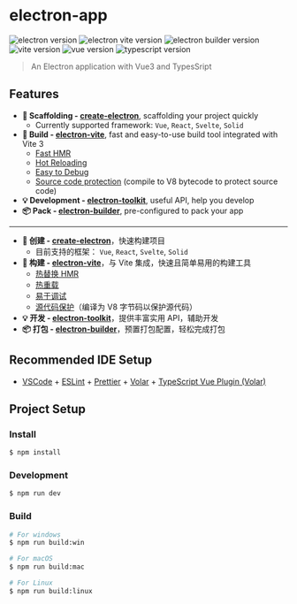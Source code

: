 # electron-app

![electron version](https://img.shields.io/github/package-json/dependency-version/alex8088/electron-vite-boilerplate/dev/electron)
![electron vite version](https://img.shields.io/github/package-json/dependency-version/alex8088/electron-vite-boilerplate/dev/electron-vite)
![electron builder version](https://img.shields.io/github/package-json/dependency-version/alex8088/electron-vite-boilerplate/dev/electron-builder)
![vite version](https://img.shields.io/github/package-json/dependency-version/alex8088/electron-vite-boilerplate/dev/vite)
![vue version](https://img.shields.io/github/package-json/dependency-version/alex8088/electron-vite-boilerplate/dev/vue)
![typescript version](https://img.shields.io/github/package-json/dependency-version/alex8088/electron-vite-boilerplate/dev/typescript)

> An Electron application with Vue3 and TypesSript

## Features

- **📁 Scaffolding - [create-electron](https://github.com/alex8088/quick-start/tree/master/packages/create-electron)**, scaffolding your project quickly
  - Currently supported framework: `Vue`, `React`, `Svelte`, `Solid`
- **🚀 Build - [electron-vite](https://github.com/alex8088/electron-vite)**, fast and easy-to-use build tool integrated with Vite 3
  - [Fast HMR](https://evite.netlify.app/guide/hmr-in-renderer.html)
  - [Hot Reloading](https://evite.netlify.app/guide/hot-reloading.html)
  - [Easy to Debug](https://evite.netlify.app/guide/debugging.html)
  - [Source code protection](https://evite.netlify.app/guide/source-code-protection.html) (compile to V8 bytecode to protect source code)
- **💡 Development - [electron-toolkit](https://github.com/alex8088/electron-toolkit)**, useful API, help you develop
- **📦 Pack - [electron-builder](https://www.electron.build)**, pre-configured to pack your app

---

- **📁 创建 - [create-electron](https://github.com/alex8088/quick-start/tree/master/packages/create-electron)**，快速构建项目
  - 目前支持的框架： `Vue`, `React`, `Svelte`, `Solid`
- **🚀 构建 - [electron-vite](https://github.com/alex8088/electron-vite)**，与 Vite 集成，快速且简单易用的构建工具
  - [热替换 HMR](https://cn-evite.netlify.app/guide/hmr-in-renderer.html)
  - [热重载](https://cn-evite.netlify.app/guide/hot-reloading.html)
  - [易于调试](https://cn-evite.netlify.app/guide/debugging.html)
  - [源代码保护](https://cn-evite.netlify.app/guide/source-code-protection.html)（编译为 V8 字节码以保护源代码）
- **💡 开发 - [electron-toolkit](https://github.com/alex8088/electron-toolkit)**，提供丰富实用 API，辅助开发
- **📦 打包 - [electron-builder](https://www.electron.build)**，预置打包配置，轻松完成打包

## Recommended IDE Setup

- [VSCode](https://code.visualstudio.com/) + [ESLint](https://marketplace.visualstudio.com/items?itemName=dbaeumer.vscode-eslint) + [Prettier](https://marketplace.visualstudio.com/items?itemName=esbenp.prettier-vscode) + [Volar](https://marketplace.visualstudio.com/items?itemName=Vue.volar) + [TypeScript Vue Plugin (Volar)](https://marketplace.visualstudio.com/items?itemName=Vue.vscode-typescript-vue-plugin)

## Project Setup

### Install

```bash
$ npm install
```

### Development

```bash
$ npm run dev
```

### Build

```bash
# For windows
$ npm run build:win

# For macOS
$ npm run build:mac

# For Linux
$ npm run build:linux
```
